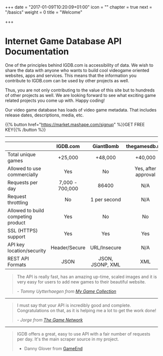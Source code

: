 +++
date = "2017-01-09T10:20:09+01:00"
icon = "<b class='fa fa-hand-peace-o'></b>"
chapter = true
next = "/basics"
weight = 0
title = "Welcome"

+++

# Internet Game Database API Documentation

One of the principles behind IGDB.com is accessibility of data. We wish to share the data with anyone who wants to build cool videogame oriented websites, apps and services. This means that the information you contribute to IGDB.com can be used by other projects as well.

Thus, you are not only contributing to the value of this site but to hundreds of other projects as well. We are looking forward to see what exciting game related projects you come up with. Happy coding!

Our video game database has loads of video game metadata. That includes release dates, descriptions, media, etc.

{{% button href="https://market.mashape.com/signup" %}}GET FREE KEY{{% /button %}}

---

|                                    | IGDB.com        | GiantBomb        | thegamesdb.net      | MobyGames&nbsp;(alpha)     |
| ---------------------------------- |:---------------:|:----------------:|:-------------------:|:--------------------------:|
| Total unique games                 | +25,000         | +48,000          | +40,000             | +40,000                    |
| Allowed to use commercially        | Yes             | No               | Yes, after approval | N/A                        |
| Requests per day                   | 7,000 - 700,000 | 86400            | N/A                 | 8640                       |
| Request throttling                 | No              | 1 per second     | N/A                 | 1 per second, 360 per hour |
| Allowed to build competing product | Yes             | No               | No                  | N/A                        |
| SSL (HTTPS) support                | Yes             | Yes              | Yes                 | Yes                        |
| API key location/security          | Header/Secure   | URL/Insecure     | N/A                 | URL/Insecure               |
| REST API Formats                   | JSON            | JSON, JSONP, XML | XML                 | JSON                       |

> The API is really fast, has an amazing up-time, scaled images and it is very easy for users to add new games to their beautiful website.
> 
> _- Tommy Uytterhaegen from [My Game Collection](http://igdb.com/r/api-mgc)_

---

> I must say that your API is incredibly good and complete. Congratulations on that, as it is helping me a lot to get the work done!
> 
> _- Jorge from [The Game Network](http://thegamenetworkapp.com/)_

---

> IGDB offers a great, easy to use API with a fair number of requests per day. It's the main scraper source in my project.
>
> - Danny Glover from [GameEnd](http://gameend.net)

